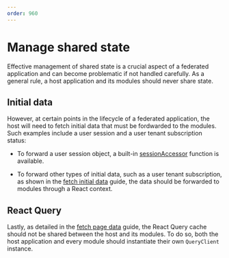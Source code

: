 ```yaml
---
order: 960
---
```


# Manage shared state

Effective management of shared state is a crucial aspect of a federated application and can become problematic if not handled carefully. As a general rule, a host application and its modules should never share state.

## Initial data

However, at certain points in the lifecycle of a federated application, the host will need to fetch initial data that must be fordwarded to the modules. Such examples include a user session and a user tenant subscription status:

- To forward a user session object, a built-in [sessionAccessor](../reference/runtime/runtime-class.md#parameters) function is available.

- To forward other types of initial data, such as a user tenant subscription, as shown in the [fetch initial data](./fetch-initial-data.md#fetch-the-data-1) guide, the data should be forwarded to modules through a React context.

## React Query

Lastly, as detailed in the [fetch page data](./fetch-page-data.md#query-client) guide, the React Query cache should not be shared between the host and its modules. To do so, both the host application and every module should instantiate their own `QueryClient` instance.
